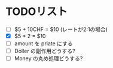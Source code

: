 # TODOリスト

 - [ ] $5 + 10CHF = $10 (レートが2:1の場合)
 - [x] $5 * 2 = $10
 - [ ] amount を priate にする
 - [ ] Doller の副作用どうする?
 - [ ] Money の丸め処理どうする?